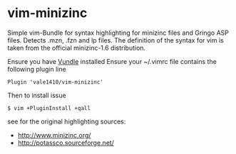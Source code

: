 vim-minizinc
============

Simple vim-Bundle for syntax highlighting for minizinc files and Gringo ASP files. Detects .mzn, .fzn and lp files. 
The definition of the syntax for vim is taken from the official minizinc-1.6 distribution. 

Ensure you have [Vundle](https://github.com/gmarik/Vundle.vim) installed
Ensure your ~/.vimrc file contains the following plugin line

```
Plugin 'vale1410/vim-minizinc'
```

Then to install issue

```
$ vim +PluginInstall +qall
```

see for the original highlighting sources: 

* http://www.minizinc.org/
* http://potassco.sourceforge.net/
